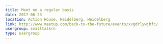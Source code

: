```yaml
---
title: Meet on a regular basis
date: 2017-06-23
location: Action House, Heidelberg, Heidelberg
link: http://www.meetup.com/back-to-the-future/events/xvgdrlywjbfc/
usergroup: smalltalkrn
type: usergroup
---
```

